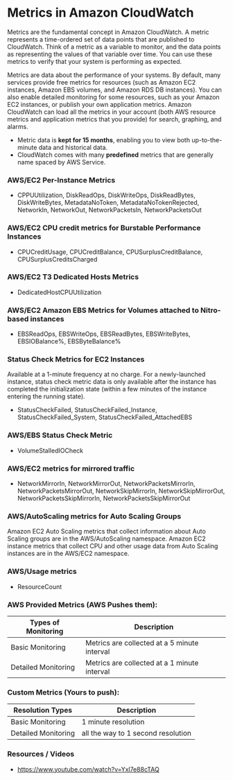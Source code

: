 # Metrics in Amazon CloudWatch

Metrics are the fundamental concept in Amazon CloudWatch. A metric represents a time-ordered set of data points that are published to CloudWatch. Think of a metric as a variable to monitor, and the data points as representing the values of that variable over time. You can use these metrics to verify that your system is performing as expected.

Metrics are data about the performance of your systems. By default, many services provide free metrics for resources (such as Amazon EC2 instances, Amazon EBS volumes, and Amazon RDS DB instances). You can also enable detailed monitoring for some resources, such as your Amazon EC2 instances, or publish your own application metrics. Amazon CloudWatch can load all the metrics in your account (both AWS resource metrics and application metrics that you provide) for search, graphing, and alarms.

-   Metric data is **kept for 15 months**, enabling you to view both up-to-the-minute data and historical data.
-   CloudWatch comes with many **predefined** metrics that are generally name spaced by AWS Service.

### AWS/EC2 Per-Instance Metrics

-   CPPUUtilization, DiskReadOps, DiskWriteOps, DiskReadBytes, DiskWriteBytes, MetadataNoToken, MetadataNoTokenRejected, NetworkIn, NetworkOut, NetworkPacketsIn, NetworkPacketsOut

### AWS/EC2 CPU credit metrics for Burstable Performance Instances

-   CPUCreditUsage, CPUCreditBalance, CPUSurplusCreditBalance, CPUSurplusCreditsCharged

### AWS/EC2 T3 Dedicated Hosts Metrics

-   DedicatedHostCPUUtilization

### AWS/EC2 Amazon EBS Metrics for Volumes attached to Nitro-based instances

-   EBSReadOps, EBSWriteOps, EBSReadBytes, EBSWriteBytes, EBSIOBalance%, EBSByteBalance%

### Status Check Metrics for EC2 Instances

Available at a 1-minute frequency at no charge. For a newly-launched instance, status check metric data is only available after the instance has completed the initialization state (within a few minutes of the instance entering the running state).

-   StatusCheckFailed, StatusCheckFailed_Instance, StatusCheckFailed_System, StatusCheckFailed_AttachedEBS

### AWS/EBS Status Check Metric

-   VolumeStalledIOCheck

### AWS/EC2 metrics for mirrored traffic

-   NetworkMirrorIn, NetworkMirrorOut, NetworkPacketsMirrorIn, NetworkPacketsMirrorOut, NetworkSkipMirrorIn, NetworkSkipMirrorOut, NetworkPacketsSkipMirrorIn, NetworkPacketsSkipMirrorOut

### AWS/AutoScaling metrics for Auto Scaling Groups

Amazon EC2 Auto Scaling metrics that collect information about Auto Scaling groups are in the AWS/AutoScaling namespace. Amazon EC2 instance metrics that collect CPU and other usage data from Auto Scaling instances are in the AWS/EC2 namespace.

### AWS/Usage metrics

-   ResourceCount

### AWS Provided Metrics (AWS Pushes them):

| Types of Monitoring  | Description |
| ------------- | ------------- |
| Basic Monitoring  | Metrics are collected at a 5 minute interval  |
| Detailed Monitoring  | Metrics are collected at a 1 minute interval  |

### Custom Metrics (Yours to push):

| Resolution Types  | Description |
| ------------- | ------------- |
| Basic Monitoring  | 1 minute resolution  |
| Detailed Monitoring  | all the way to 1 second resolution  |

### Resources / Videos
- https://www.youtube.com/watch?v=Yxl7e88cTAQ 